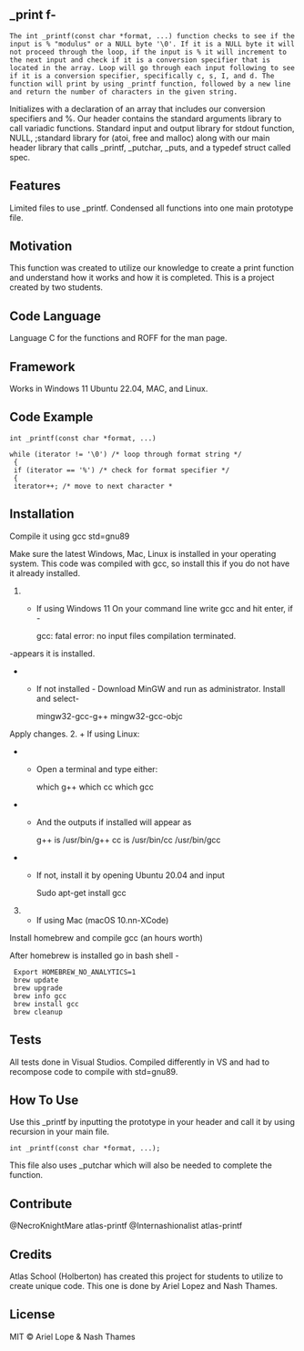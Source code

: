 ## _print f- 	
	The int _printf(const char *format, ...) function checks to see if the input is % "modulus" or a NULL byte '\0'. If it is a NULL byte it will not proceed through the loop, if the input is % it will increment to the next input and check if it is a conversion specifier that is located in the array. Loop will go through each input following to see if it is a conversion specifier, specifically c, s, I, and d. The function will print by using _printf function, followed by a new line and return the number of characters in the given string.
Initializes with a declaration of an array that includes our conversion specifiers and %.
Our header contains the standard arguments library to call variadic functions. Standard input and output library for stdout function, NULL, ;standard library for (atoi, free and malloc) along with our main header library that calls 
_printf, _putchar, _puts, and a typedef struct called spec. 

## Features
	
Limited files to use _printf. Condensed all functions into one main prototype file.
	
## Motivation
	
This function was created to utilize our knowledge to create a print function and understand how it works and how it is completed. This is a project created by two students.
	
## Code Language
	
Language C for the functions and ROFF for the man page.
	
## Framework
	
Works in Windows 11 Ubuntu 22.04, MAC, and Linux.
	
## Code Example
	
	int _printf(const char *format, ...)
	
	while (iterator != '\0') /* loop through format string */
	 {
	 if (iterator == '%') /* check for format specifier */
	 {
	 iterator++; /* move to next character *
	
## Installation
	
Compile it using gcc std=gnu89
	
Make sure the latest Windows, Mac, Linux is installed in your operating system. This code was compiled with gcc, so install this if you do not have it already installed.
	
1. + If using Windows 11
On your command line write gcc and hit enter, if -

	 gcc: fatal error: no input files
compilation terminated. 

-appears it is installed. 
* + If not installed -
Download MinGW and run as administrator.
Install and select-

	 mingw32-gcc-g++
	 mingw32-gcc-objc

Apply changes.
2. + If using Linux:
* + Open a terminal and type either:

	 which g++
	 which cc
	 which gcc

* + And the outputs if installed will appear as 
	
	g++ is /usr/bin/g++
	 cc is /usr/bin/cc
	 /usr/bin/gcc
	
* + If not, install it by opening Ubuntu 20.04 and input 
	
	Sudo apt-get install gcc
	
3. + If using Mac (macOS 10.nn-XCode)
	
Install homebrew and compile gcc (an hours worth)
	
After homebrew is installed go in bash shell -

	 Export HOMEBREW_NO_ANALYTICS=1
	 brew update
	 brew upgrade
	 brew info gcc
	 brew install gcc
	 brew cleanup
	
## Tests
	
All tests done in Visual Studios. Compiled differently in VS and had to recompose code to compile with std=gnu89.
	
## How To Use

Use this _printf by inputting the prototype in your header and call it by using recursion in your main file. 

	int _printf(const char *format, ...);

This file also uses _putchar which will also be needed to complete the function.

## Contribute

@NecroKnightMare atlas-printf
@Internashionalist atlas-printf

## Credits

Atlas School (Holberton) has created this project for students to utilize to create unique code. This one is done by Ariel Lopez and Nash Thames. 

## License

MIT © Ariel Lope & Nash Thames 

